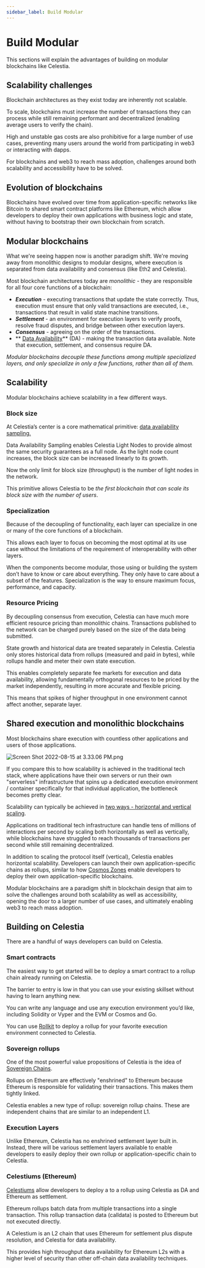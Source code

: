 ```yaml
---
sidebar_label: Build Modular
---
```


# Build Modular

This sections will explain the advantages of building on
modular blockchains like Celestia.

## Scalability challenges

Blockchain architectures as they exist today are inherently
not scalable.

To scale, blockchains must increase the number of transactions
they can process while still remaining performant and decentralized
(enabling average users to verify the chain).

High and unstable gas costs are also prohibitive for a large number
of use cases, preventing many users around the world from participating
in web3 or interacting with dapps.

For blockchains and web3 to reach mass adoption, challenges around both
scalability and accessibility have to be solved.

## Evolution of blockchains

Blockchains have evolved over time from application-specific networks
like Bitcoin to shared smart contract platforms like Ethereum, which
allow developers to deploy their own applications with business logic
and state, without having to bootstrap their own blockchain from scratch.

## Modular blockchains

What we're seeing happen now is another paradigm shift. We're moving
away from monolithic designs to modular designs, where execution is
separated from data availability and consensus (like Eth2 and Celestia).

Most blockchain architectures today are *monolithic* - they are
responsible for all four core functions of a blockchain:

<!-- markdownlint-disable MD037 -->
- ***Execution*** - executing transactions that update the state correctly.
  Thus, execution must ensure that only valid transactions are executed,
  i.e., transactions that result in valid state machine transitions.
- ***Settlement*** - an environment for execution layers to verify proofs,
  resolve fraud disputes, and bridge between other execution layers.
- ***Consensus*** - agreeing on the order of the transactions.
- ** [Data Availability](https://coinmarketcap.com/alexandria/article/what-is-data-availability)**
  (DA) - making the transaction data available. Note that execution,
  settlement, and consensus require DA.
<!-- markdownlint-enable MD037 -->

*Modular blockchains decouple these functions among multiple specialized
layers, and only specialize in only a few functions, rather than all of
them.*

## Scalability

Modular blockchains achieve scalability in a few different ways.

### Block size

At Celestia’s center is a core mathematical primitive:
[data availability sampling.](https://twitter.com/nickwh8te/status/1559977957195751424)

Data Availability Sampling enables Celestia Light Nodes to provide
almost the same security guarantees as a full node. As the light
node count increases, the block size can be increased linearly to
its growth.

Now the only limit for block size (throughput) is the number of
light nodes in the network.

This primitive allows Celestia to be *the first blockchain that
can scale its block size with the number of users*.

### Specialization

Because of the decoupling of functionality, each layer can specialize
in one or many of the core functions of a blockchain.

This allows each layer to focus on becoming the most optimal at
its use case without the limitations of the requirement of
interoperability with other layers.

When the components become modular, those using or building the
system don’t have to know or care about everything. They only have
to care about a subset of the features. Specialization is the way
to ensure maximum focus, performance, and capacity.

### Resource Pricing

By decoupling consensus from execution, Celestia can have much
more efficient resource pricing than monolithic chains. Transactions
published to the network can be charged purely based on the size
of the data being submitted.

State growth and historical data are treated separately in Celestia.
Celestia only stores historical data from rollups (measured and paid
in bytes), while rollups handle and meter their own state execution.

This enables completely separate fee markets for execution and data
availability, allowing fundamentally orthogonal resources to be
priced by the market independently, resulting in more accurate and
flexible pricing.

This means that spikes of higher throughput in one environment cannot
affect another, separate layer.

## Shared execution and monolithic blockchains

Most blockchains share execution with countless other applications
and users of those applications.

![Screen Shot 2022-08-15 at 3.33.06 PM.png](/img/shared-execution.png)

If you compare this to how scalability is achieved in the traditional
tech stack, where applications have their own servers or run their
own "serverless" infrastructure that spins up a dedicated execution
environment / container specifically for that individual application,
the bottleneck becomes pretty clear.

Scalability can typically be achieved in [two ways - horizontal and vertical scaling](https://stackoverflow.com/questions/11707879/difference-between-scaling-horizontally-and-vertically-for-databases#answer-11715598).

Applications on traditional tech infrastructure can handle tens of
millions of interactions per second by scaling both horizontally as
well as vertically, while blockchains have struggled to reach thousands
of transactions per second while still remaining decentralized.

In addition to scaling the protocol itself (vertical), Celestia enables
horizontal scalability. Developers can launch their own
application-specific chains as rollups, similar to how
[Cosmos Zones](https://v1.cosmos.network/resources/faq) enable
developers to deploy their own application-specific blockchains.

Modular blockchains are a paradigm shift in blockchain design that
aim to solve the challenges around both scalability as well as
accessibility, opening the door to a larger number of use cases,
and ultimately enabling web3 to reach mass adoption.

## Building on Celestia

There are a handful of ways developers can build on Celestia.

### Smart contracts

The easiest way to get started will be to deploy a smart contract
to a rollup chain already running on Celestia.

The barrier to entry is low in that you can use your existing
skillset without having to learn anything new.

You can write any language and use any execution environment
you’d like, including Solidity or Vyper and the EVM or Cosmos and Go.

You can use [Rollkit](https://rollkit.dev) to deploy a rollup for your
favorite execution environment connected to Celestia.

### Sovereign rollups

One of the most powerful value propositions of Celestia is the
idea of [Sovereign Chains](https://blog.celestia.org/sovereign-rollup-chains/).

Rollups on Ethereum are effectively "enshrined" to Ethereum because
Ethereum is responsible for validating their transactions. This makes
them tightly linked.

Celestia enables a new type of rollup: sovereign rollup chains.
These are independent chains that are similar to an independent L1.

### Execution Layers

Unlike Ethereum, Celestia has no enshrined settlement layer built in.
Instead, there will be various settlement layers available to enable
developers to easily deploy their own rollup or application-specific
chain to Celestia.

### Celestiums (Ethereum)

[Celestiums](https://blog.celestia.org/celestiums/) allow developers
to deploy a to a rollup using Celestia as DA and Ethereum as settlement.

Ethereum rollups batch data from multiple transactions into a single
transaction. This rollup transaction data (calldata) is posted to
Ethereum but not executed directly.

A Celestium is an L2 chain that uses Ethereum for settlement plus dispute
resolution, and  Celestia for data availability.

This provides high throughput data availability for Ethereum L2s with
a higher level of security than other off-chain data availability
techniques.
